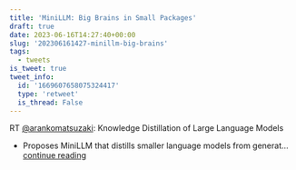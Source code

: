 ```yaml
---
title: 'MiniLLM: Big Brains in Small Packages'
draft: true
date: 2023-06-16T14:27:40+00:00
slug: '202306161427-minillm-big-brains'
tags:
  - tweets
is_tweet: true
tweet_info:
  id: '1669607658075324417'
  type: 'retweet'
  is_thread: False
---
```




RT [@arankomatsuzaki](https://x.com/arankomatsuzaki): Knowledge Distillation of Large Language Models

- Proposes MiniLLM that distills smaller language models from generat… [continue reading](https://x.com/sytelus/status/1669607658075324417)
